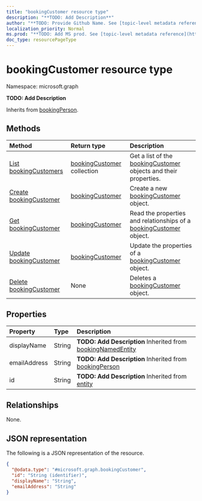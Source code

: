 ```yaml
---
title: "bookingCustomer resource type"
description: "**TODO: Add Description**"
author: "**TODO: Provide Github Name. See [topic-level metadata reference](https://msgo.azurewebsites.net/add/document/guidelines/metadata.html#topic-level-metadata)**"
localization_priority: Normal
ms.prod: "**TODO: Add MS prod. See [topic-level metadata reference](https://msgo.azurewebsites.net/add/document/guidelines/metadata.html#topic-level-metadata)**"
doc_type: resourcePageType
---
```


# bookingCustomer resource type

Namespace: microsoft.graph

**TODO: Add Description**


Inherits from [bookingPerson](../resources/bookingperson.md).

## Methods
|Method|Return type|Description|
|:---|:---|:---|
|[List bookingCustomers](../api/bookingcustomer-list.md)|[bookingCustomer](../resources/bookingcustomer.md) collection|Get a list of the [bookingCustomer](../resources/bookingcustomer.md) objects and their properties.|
|[Create bookingCustomer](../api/bookingcustomer-create.md)|[bookingCustomer](../resources/bookingcustomer.md)|Create a new [bookingCustomer](../resources/bookingcustomer.md) object.|
|[Get bookingCustomer](../api/bookingcustomer-get.md)|[bookingCustomer](../resources/bookingcustomer.md)|Read the properties and relationships of a [bookingCustomer](../resources/bookingcustomer.md) object.|
|[Update bookingCustomer](../api/bookingcustomer-update.md)|[bookingCustomer](../resources/bookingcustomer.md)|Update the properties of a [bookingCustomer](../resources/bookingcustomer.md) object.|
|[Delete bookingCustomer](../api/bookingcustomer-delete.md)|None|Deletes a [bookingCustomer](../resources/bookingcustomer.md) object.|

## Properties
|Property|Type|Description|
|:---|:---|:---|
|displayName|String|**TODO: Add Description** Inherited from [bookingNamedEntity](../resources/bookingnamedentity.md)|
|emailAddress|String|**TODO: Add Description** Inherited from [bookingPerson](../resources/bookingperson.md)|
|id|String|**TODO: Add Description** Inherited from [entity](../resources/entity.md)|

## Relationships
None.

## JSON representation
The following is a JSON representation of the resource.
<!-- {
  "blockType": "resource",
  "keyProperty": "id",
  "@odata.type": "microsoft.graph.bookingCustomer",
  "baseType": "microsoft.graph.bookingPerson",
  "openType": false
}
-->
``` json
{
  "@odata.type": "#microsoft.graph.bookingCustomer",
  "id": "String (identifier)",
  "displayName": "String",
  "emailAddress": "String"
}
```

